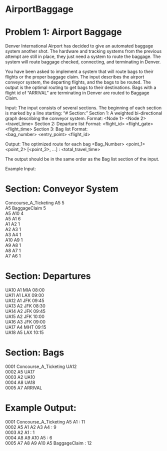 ﻿# AirportBaggage

# Problem 1: Airport Baggage
 
Denver International Airport has decided to give an automated baggage system another shot. The hardware and tracking systems from the previous attempt are still in place, they just need a system to route the baggage.  The system will route baggage checked, connecting, and terminating in Denver.
 
You have been asked to implement a system that will route bags to their flights or the proper baggage claim.  The input describes the airport conveyor system, the departing flights, and the bags to be routed.  The output is the optimal routing to get bags to their destinations.  Bags with a flight id of “ARRIVAL” are terminating in Denver are routed to Baggage Claim.

Input: The input consists of several sections.  The beginning of each section is marked by a line starting: “# Section:”
Section 1: A weighted bi-directional graph describing the conveyor system.
Format: <Node 1> <Node 2> <travel_time>
Section 2: Departure list Format:
<flight_id> <flight_gate> <destination> <flight_time>
Section 3: Bag list Format: 		
<bag_number> <entry_point> <flight_id>
 
Output: The optimized route for each bag
<Bag_Number> <point_1> <point_2> [<point_3>, …] : <total_travel_time>

The output should be in the same order as the Bag list section of the input.
 
Example Input:
# Section: Conveyor System
Concourse_A_Ticketing A5 5 <br>
A5 BaggageClaim 5 <br>
A5 A10 4 <br>
A5 A1 6 <br>
A1 A2 1 <br>
A2 A3 1 <br>
A3 A4 1 <br>
A10 A9 1 <br>
A9 A8 1 <br>
A8 A7 1 <br>
A7 A6 1 <br>
# Section: Departures
UA10 A1 MIA 08:00 <br>
UA11 A1 LAX 09:00 <br>
UA12 A1 JFK 09:45 <br>
UA13 A2 JFK 08:30 <br>
UA14 A2 JFK 09:45 <br>
UA15 A2 JFK 10:00 <br>
UA16 A3 JFK 09:00 <br>
UA17 A4 MHT 09:15 <br>
UA18 A5 LAX 10:15 <br>
# Section: Bags
0001 Concourse_A_Ticketing UA12 <br>
0002 A5 UA17 <br>
0003 A2 UA10 <br>
0004 A8 UA18 <br>
0005 A7 ARRIVAL <br>
 
# Example Output:
0001 Concourse_A_Ticketing A5 A1 : 11 <br>
0002 A5 A1 A2 A3 A4 : 9 <br>
0003 A2 A1 : 1 <br>
0004 A8 A9 A10 A5 : 6 <br>
0005 A7 A8 A9 A10 A5 BaggageClaim : 12 <br>
